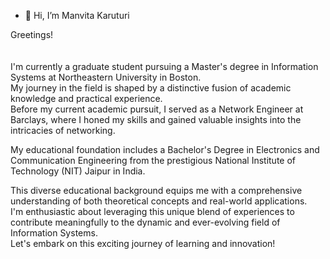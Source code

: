 - 👋 Hi, I’m Manvita Karuturi <br>

Greetings! <br><br><br>
I'm currently a graduate student pursuing a Master's degree in Information Systems at Northeastern University in Boston. <br>
My journey in the field is shaped by a distinctive fusion of academic knowledge and practical experience. <br>
Before my current academic pursuit, I served as a Network Engineer at Barclays, where I honed my skills and gained valuable insights into the intricacies of networking.<br>

My educational foundation includes a Bachelor's Degree in Electronics and Communication Engineering from the prestigious National Institute of Technology (NIT) Jaipur in India.<br>

This diverse educational background equips me with a comprehensive understanding of both theoretical concepts and real-world applications. <br>
I'm enthusiastic about leveraging this unique blend of experiences to contribute meaningfully to the dynamic and ever-evolving field of Information Systems. <br>
Let's embark on this exciting journey of learning and innovation!

<!---
smank7/smank7 is a ✨ special ✨ repository because its `README.md` (this file) appears on your GitHub profile.
You can click the Preview link to take a look at your changes.
--->

